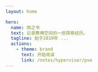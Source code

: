 ```yaml
---
layout: home

hero:
  name: 雨之书
  text: 记录赛博空间的一些探索经历。
  tagline: 始于2019年 ...
  actions:
    - theme: brand
      text: 开始阅读
      link: /notes/hypervisor/pve
---
```

